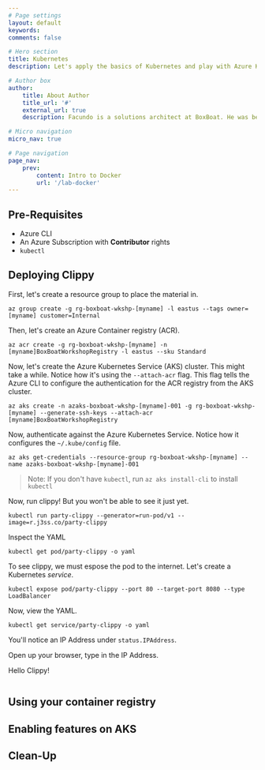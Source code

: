 ```yaml
---
# Page settings
layout: default
keywords:
comments: false

# Hero section
title: Kubernetes
description: Let's apply the basics of Kubernetes and play with Azure Kubernetes Service (AKS)

# Author box
author:
    title: About Author
    title_url: '#'
    external_url: true
    description: Facundo is a solutions architect at BoxBoat. He was been working with Azure for many years. He started using Azure as a .NET developer when it was new.

# Micro navigation
micro_nav: true

# Page navigation
page_nav:
    prev:
        content: Intro to Docker
        url: '/lab-docker'
---
```


## Pre-Requisites
- Azure CLI
- An Azure Subscription with **Contributor** rights
- `kubectl`

## Deploying Clippy

First, let's create a resource group to place the material in.

```
az group create -g rg-boxboat-wkshp-[myname] -l eastus --tags owner=[myname] customer=Internal
```

Then, let's create an Azure Container registry (ACR).

```
az acr create -g rg-boxboat-wkshp-[myname] -n [myname]BoxBoatWorkshopRegistry -l eastus --sku Standard
```

Now, let's create the Azure Kubernetes Service (AKS) cluster. This might take a while. Notice how it's using the `--attach-acr` flag. This flag tells the Azure CLI to configure the authentication for the ACR registry from the AKS cluster.

```
az aks create -n azaks-boxboat-wkshp-[myname]-001 -g rg-boxboat-wkshp-[myname] --generate-ssh-keys --attach-acr [myname]BoxBoatWorkshopRegistry
```

Now, authenticate against the Azure Kubernetes Service. Notice how it configures the `~/.kube/config` file.
```
az aks get-credentials --resource-group rg-boxboat-wkshp-[myname] --name azaks-boxboat-wkshp-[myname]-001
```

> Note: If you don't have `kubectl`, run `az aks install-cli` to install `kubectl`

Now, run clippy! But you won't be able to see it just yet.
```
kubectl run party-clippy --generator=run-pod/v1 --image=r.j3ss.co/party-clippy
```

Inspect the YAML
```
kubectl get pod/party-clippy -o yaml
```

To see clippy, we must espose the pod to the internet. Let's create a Kubernetes _service_.

```
kubectl expose pod/party-clippy --port 80 --target-port 8080 --type LoadBalancer
```

Now, view the YAML. 
```
kubectl get service/party-clippy -o yaml
```

You'll notice an IP Address under `status.IPAddress`. 

Open up your browser, type in the IP Address.

Hello Clippy!

```
```

## Using your container registry

## Enabling features on AKS

## Clean-Up



